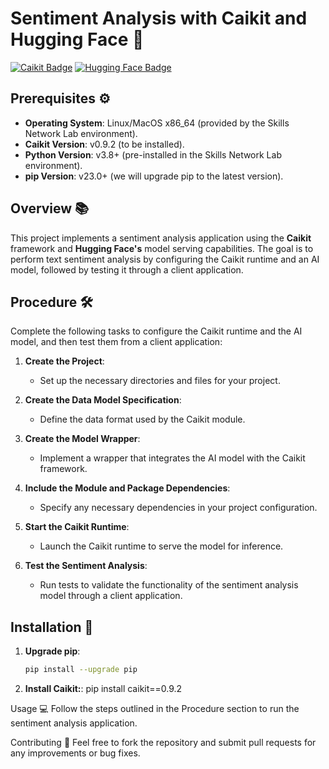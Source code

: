 # Sentiment Analysis with Caikit and Hugging Face 🎉

[![Caikit Badge](https://img.shields.io/badge/Caikit-v0.9.2-brightgreen)](https://caikit.ai) [![Hugging Face Badge](https://img.shields.io/badge/Hugging%20Face-Model%20Serving-blue)](https://huggingface.co)

## Prerequisites ⚙️
- **Operating System**: Linux/MacOS x86_64 (provided by the Skills Network Lab environment).
- **Caikit Version**: v0.9.2 (to be installed).
- **Python Version**: v3.8+ (pre-installed in the Skills Network Lab environment).
- **pip Version**: v23.0+ (we will upgrade pip to the latest version).

## Overview 📚
This project implements a sentiment analysis application using the **Caikit** framework and **Hugging Face's** model serving capabilities. The goal is to perform text sentiment analysis by configuring the Caikit runtime and an AI model, followed by testing it through a client application.

## Procedure 🛠️
Complete the following tasks to configure the Caikit runtime and the AI model, and then test them from a client application:

1. **Create the Project**: 
   - Set up the necessary directories and files for your project.
   
2. **Create the Data Model Specification**: 
   - Define the data format used by the Caikit module.
   
3. **Create the Model Wrapper**: 
   - Implement a wrapper that integrates the AI model with the Caikit framework.
   
4. **Include the Module and Package Dependencies**: 
   - Specify any necessary dependencies in your project configuration.
   
5. **Start the Caikit Runtime**: 
   - Launch the Caikit runtime to serve the model for inference.
   
6. **Test the Sentiment Analysis**: 
   - Run tests to validate the functionality of the sentiment analysis model through a client application.

## Installation 🚀

1. **Upgrade pip**:
   ```bash
   pip install --upgrade pip

2. **Install Caikit:**:
   pip install caikit==0.9.2

Usage 💻
Follow the steps outlined in the Procedure section to run the sentiment analysis application.

Contributing 🤝
Feel free to fork the repository and submit pull requests for any improvements or bug fixes.
